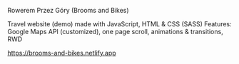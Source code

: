 Rowerem Przez Góry (Brooms and Bikes)

Travel website (demo) made with JavaScript, HTML & CSS (SASS)
Features: Google Maps API (customized), one page scroll, animations & transitions, RWD

https://brooms-and-bikes.netlify.app
